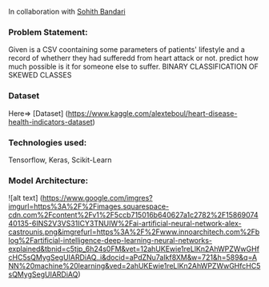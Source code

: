 In collaboration with [Sohith Bandari](https://github.com/Billa-Man)

### Problem Statement:
Given is a CSV coontaining some parameters of patients' lifestyle and a record of whetherr they had sufferedd from heart attack or not. predict how much possible is it for someone else to suffer.
BINARY CLASSIFICATION OF SKEWED CLASSES

### Dataset
Here=> [Dataset] (https://www.kaggle.com/alexteboul/heart-disease-health-indicators-dataset)

### Technologies used:
Tensorflow, Keras, Scikit-Learn

### Model Architecture:
![alt text] (https://www.google.com/imgres?imgurl=https%3A%2F%2Fimages.squarespace-cdn.com%2Fcontent%2Fv1%2F5ccb715016b640627a1c2782%2F1586907440135-6INS2V3VS31ICY3TNUIW%2Fai-artificial-neural-network-alex-castrounis.png&imgrefurl=https%3A%2F%2Fwww.innoarchitech.com%2Fblog%2Fartificial-intelligence-deep-learning-neural-networks-explained&tbnid=c5tjp_6h24s0FM&vet=12ahUKEwie1reLlKn2AhWPZWwGHfcHC5sQMygSegUIARDiAQ..i&docid=aPdZNu7aIkf8XM&w=721&h=589&q=ANN%20machine%20learning&ved=2ahUKEwie1reLlKn2AhWPZWwGHfcHC5sQMygSegUIARDiAQ)



 

